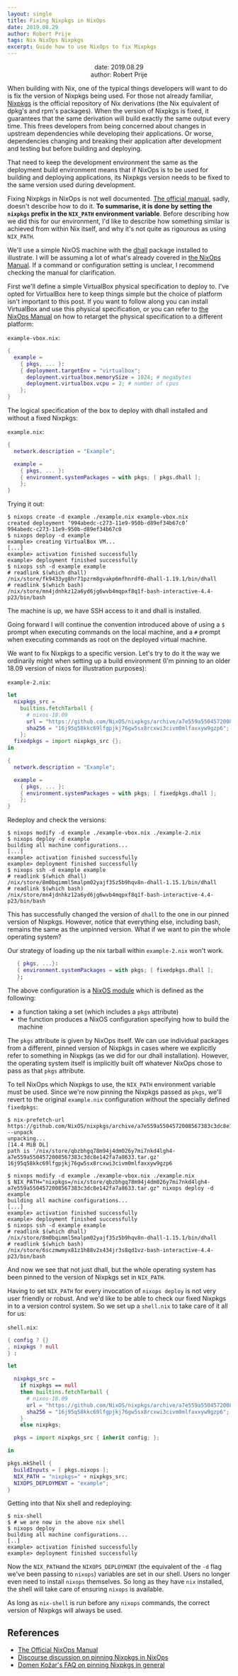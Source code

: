 ```yaml
---
layout: single
title: Fixing Nixpkgs in NixOps
date: 2019.08.29
author: Robert Prije
tags: Nix NixOps Nixpkgs
excerpt: Guide how to use NixOps to fix Mixpkgs
---
```


<p align="center">
date: 2019.08.29<br>
author: Robert Prije
</p>

When building with Nix, one of the typical things developers will want to do is
fix the version of Nixpkgs being used. For those not already familiar,
[Nixpkgs](https://github.com/NixOS/nixpkgs) is the official repository of Nix
derivations (the Nix equivalent of dpkg's and rpm's packages). When the version
of Nixpkgs is fixed, it guarantees that the same derivation will build exactly
the same output every time. This frees developers from being concerned about
changes in upstream dependencies while developing their applications. Or worse,
dependencies changing and breaking their application after development and
testing but before building and deploying.

That need to keep the development environment the same as the
deployment build environment means that if NixOps is to be used for building
and deploying applications, its Nixpkgs version needs to be fixed to the same
version used during development.

Fixing Nixpkgs in NixOps is not well documented.
[The official manual](https://nixos.org/nixops/manual/), sadly, doesn't describe
how to do it. **To summarise, it is done by setting the
`nixpkgs` prefix in the `NIX_PATH` environment variable**. Before describing
how we did this for our environment, I'd like to describe how something similar
is achieved from within Nix itself, and why it's not quite as rigourous as using
`NIX_PATH`.

We'll use a simple NixOS machine with the [dhall](https://dhall-lang.org/)
package installed to illustrate. I will be assuming a lot of what's already
covered in [the NixOps Manual](https://nixos.org/nixops/manual/). If a command
or configuration setting is unclear, I recommend checking the manual for
clarification.

First we'll define a simple VirtualBox physical specification to deploy to.
I've opted for VirtualBox here to keep things simple but the choice of
platform isn't important to this post. If you want to follow along you can
install VirtualBox and use this physical specification, or you can refer
to [the NixOps Manual](https://nixos.org/nixops/manual/) on how to retarget
the physical specification to a different platform:

`example-vbox.nix`:

```nix
{
  example =
    { pkgs, ... }:
    { deployment.targetEnv = "virtualbox";
      deployment.virtualbox.memorySize = 1024; # megabytes
      deployment.virtualbox.vcpu = 2; # number of cpus
    };
}
```

The logical specification of the box to deploy with dhall installed and without a fixed Nixpkgs:

`example.nix`:

```nix
{
  network.description = "Example";

  example =
    { pkgs, ... }:
    { environment.systemPackages = with pkgs; [ pkgs.dhall ];
    };
}
```

Trying it out:

```console
$ nixops create -d example ./example.nix example-vbox.nix
created deployment ‘994abedc-c273-11e9-950b-d89ef34b67c0’
994abedc-c273-11e9-950b-d89ef34b67c0
$ nixops deploy -d example
example> creating VirtualBox VM...
[...]
example> activation finished successfully
example> deployment finished successfully
$ nixops ssh -d example example
# readlink $(which dhall)
/nix/store/fk9433yg8hr71pzrm8gvakp6mfhnrdf0-dhall-1.19.1/bin/dhall
# readlink $(which bash)
/nix/store/mn4jdnhkz12a6yd6jg6wvb4mqpxf8q1f-bash-interactive-4.4-p23/bin/bash
```

The machine is up, we have SSH access to it and dhall is installed.

Going forward I will continue the convention introduced above of using a
`$` prompt when executing commands on the local machine, and a `#` prompt when
executing commands as root on the deployed virtual machine.

We want to fix Nixpkgs to a specific version. Let's try to do it
the way we ordinarily might when setting up a build environment (I'm pinning to
an older 18.09 version of nixos for illustration purposes):

`example-2.nix`:

```nix
let
  nixpkgs_src =
    builtins.fetchTarball {
      # nixos-18.09
      url = "https://github.com/NixOS/nixpkgs/archive/a7e559a5504572008567383c3dc8e142fa7a8633.tar.gz";
      sha256 = "16j95q58kkc69lfgpjkj76gw5sx8rcxwi3civm0mlfaxxyw9gzp6";
    };
  fixedpkgs = import nixpkgs_src {};
in

{
  network.description = "Example";

  example =
    { pkgs, ... }:
    { environment.systemPackages = with pkgs; [ fixedpkgs.dhall ];
    };
}
```

Redeploy and check the versions:

```console
$ nixops modify -d example ./example-vbox.nix ./example-2.nix
$ nixops deploy -d example
building all machine configurations...
[...]
example> activation finished successfully
example> deployment finished successfully
$ nixops ssh -d example example
# readlink $(which dhall)
/nix/store/8m0bqimml5malpm02yajf35z5b9hqv8n-dhall-1.15.1/bin/dhall
# readlink $(which bash)
/nix/store/mn4jdnhkz12a6yd6jg6wvb4mqpxf8q1f-bash-interactive-4.4-p23/bin/bash
```

This has successfully changed the version of `dhall` to the one in our pinned
version of Nixpkgs. However, notice that everything else, including bash,
remains the same as the unpinned version. What if we want to pin the whole
operating system?

Our strategy of loading up the nix tarball within `example-2.nix` won't work.

```nix
   { pkgs, ...}:
   { environment.systemPackages = with pkgs; [ fixedpkgs.dhall ];
   };
```

The above configuration is a
[NixOS module](https://nixos.org/nixos/manual/index.html#sec-writing-modules)
which is defined as the following:

- a function taking a set (which includes a `pkgs` attribute)
- the function produces a NixOS configuration specifying how to build the machine

The `pkgs` attribute is given by NixOps itself. We can use individual packages
from a different, pinned version of Nixpkgs in cases where we explicitly refer
to something in Nixpkgs (as we did for our dhall installation).  However, the
operating system itself is implicitly built off whatever NixOps chose to pass
as that `pkgs` attribute.

To tell NixOps which Nixpkgs to use, the `NIX_PATH` environment variable must
be used. Since we're now pinning the Nixpkgs passed as `pkgs`, we'll revert to
the original `example.nix` configuration without the specially defined
`fixedpkgs`:

```
$ nix-prefetch-url https://github.com/NixOS/nixpkgs/archive/a7e559a5504572008567383c3dc8e142fa7a8633.tar.gz --unpack
unpacking...
[14.4 MiB DL]
path is '/nix/store/qbzbhgq78m94j4dm026y7mi7nkd4lgh4-a7e559a5504572008567383c3dc8e142fa7a8633.tar.gz'
16j95q58kkc69lfgpjkj76gw5sx8rcxwi3civm0mlfaxxyw9gzp6

$ nixops modify -d example ./example-vbox.nix ./example.nix
$ NIX_PATH="nixpkgs=/nix/store/qbzbhgq78m94j4dm026y7mi7nkd4lgh4-a7e559a5504572008567383c3dc8e142fa7a8633.tar.gz" nixops deploy -d example
building all machine configurations...
[...]
example> activation finished successfully
example> deployment finished successfully
$ nixops ssh -d example example
# readlink $(which dhall)
/nix/store/8m0bqimml5malpm02yajf35z5b9hqv8n-dhall-1.15.1/bin/dhall
# readlink $(which bash)
/nix/store/6sczmwmyx81z1h88v2x434jr3s8qd1vz-bash-interactive-4.4-p23/bin/bash
```

And now we see that not just dhall, but the whole operating system has been
pinned to the version of Nixpkgs set in `NIX_PATH`.

Having to set `NIX_PATH` for every invocation of `nixops deploy` is not very
user friendly or robust. And we'd like to be able to check our fixed Nixpkgs in
to a version control system. So we set up a `shell.nix` to  take care of it all
for us:

`shell.nix`:

```nix
{ config ? {}
, nixpkgs ? null
} :

let

  nixpkgs_src =
    if nixpkgs == null
    then builtins.fetchTarball {
      # nixos-18.09
      url = "https://github.com/NixOS/nixpkgs/archive/a7e559a5504572008567383c3dc8e142fa7a8633.tar.gz";
      sha256 = "16j95q58kkc69lfgpjkj76gw5sx8rcxwi3civm0mlfaxxyw9gzp6";
    }
    else nixpkgs;

  pkgs = import nixpkgs_src { inherit config; };

in

pkgs.mkShell {
  buildInputs = [ pkgs.nixops ];
  NIX_PATH = "nixpkgs=" + nixpkgs_src;
  NIXOPS_DEPLOYMENT = "example";
}
```

Getting into that Nix shell and redeploying:

```console
$ nix-shell
$ # we are now in the above nix shell
$ nixops deploy
building all machine configurations...
[..]
example> activation finished successfully
example> deployment finished successfully
```

Now the `NIX_PATH`and the `NIXOPS_DEPLOYMENT` (the equivalent of the
`-d` flag we've been passing to `nixops`) variables are set in our shell. Users
no longer even need to install `nixops` themselves. So long as they have `nix`
installed, the shell will take care of ensuring `nixops` is available.

As long as `nix-shell` is run before any `nixops` commands, the correct version
of Nixpkgs will always be used.

## References

* [The Official NixOps Manual](https://nixos.org/nixops/manual/)
* [Discourse discussion on pinning Nixpkgs in NixOps](https://discourse.nixos.org/t/nixops-pinning-nixpkgs/734)
* [Domen Kožar's FAQ on pinning Nixpkgs in general](https://nix-cookbook.readthedocs.io/en/latest/faq.html#how-to-pin-nixpkgs-to-a-specific-commit-branch)
